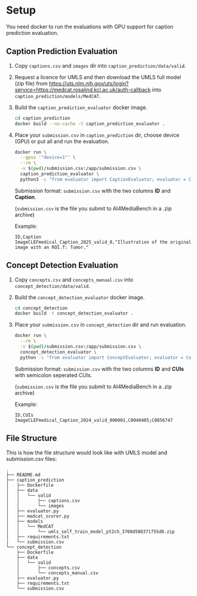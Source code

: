 # Setup

You need docker to run the evaluations with GPU support for caption prediction evaluation.

## Caption Prediction Evaluation

1. Copy `captions.csv` and `images` dir into `caption_prediction/data/valid`.
   
2. Request a licence for UMLS and then download the UMLS full model (zip file) from https://uts.nlm.nih.gov/uts/login?service=https://medcat.rosalind.kcl.ac.uk/auth-callback into `caption_prediction/models/MedCAT`.
   
3. Build the `caption_prediction_evaluator` docker image. 

    ```sh
    cd caption_prediction
    docker build --no-cache -t caption_prediction_evaluator .
    ```
4. Place your `submission.csv` in `caption_prediction` dir, choose device (GPU) or put all and run the evaluation.
    ```sh
    docker run \
      --gpus '"device=1"' \
      --rm \
      -v $(pwd)/submission.csv:/app/submission.csv \
      caption_prediction_evaluator \
      python3 -c "from evaluator import CaptionEvaluator; evaluator = CaptionEvaluator(); result = evaluator._evaluate({'submission_file_path': '/app/submission.csv'}); print(result)"
    ```
   Submission format: `submission.csv` with the two columns **ID** and **Caption**.

   (`submission.csv` is the file you submit to AI4MediaBench in a .zip archive)

   Example:
    ```plain
    ID,Caption
    ImageCLEFmedical_Caption_2025_valid_0,"Illustration of the original image with an ROI.T: Tumor."
    ```

## Concept Detection Evaluation

1. Copy `concepts.csv` and `concepts_manual.csv` into `concept_detection/data/valid`.

2. Build the `concept_detection_evaluator` docker image. 

    ```sh
    cd concept_detection
    docker build -t concept_detection_evaluator .
    ```

3. Place your `submission.csv` in `concept_detection` dir and run evaluation.

    ```sh
    docker run \
      --rm \
      -v $(pwd)/submission.csv:/app/submission.csv \
      concept_detection_evaluator \
      python -c "from evaluator import ConceptEvaluator; evaluator = ConceptEvaluator(); result = evaluator._evaluate({'submission_file_path': '/app/submission.csv'}); print(result)"
    ```
    Submission format: `submission.csv` with the two columns **ID** and **CUIs** with semicolon seperated CUIs. 

   (`submission.csv` is the file you submit to AI4MediaBench in a .zip archive)

   Example:
   ```plain
   ID,CUIs
   ImageCLEFmedical_Caption_2024_valid_000001,C0040405;C0856747
   ```

## File Structure

This is how the file structure would look like with UMLS model and submission.csv files:

```plain
.
├── README.md
├── caption_prediction
│   ├── Dockerfile
│   ├── data
│   │   └── valid
│   │       ├── captions.csv
│   │       └── images
│   ├── evaluator.py
│   ├── medcat_scorer.py
│   ├── models
│   │   └── MedCAT
│   │       └── umls_self_train_model_pt2ch_3760d588371755d0.zip
│   ├── requirements.txt
|   └── submission.csv
└── concept_detection
    ├── Dockerfile
    ├── data
    │   └── valid
    │       ├── concepts.csv
    │       └── concepts_manual.csv
    ├── evaluator.py
    ├── requirements.txt
    └── submission.csv
